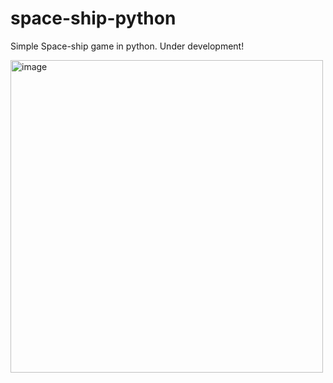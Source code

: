 # space-ship-python
Simple Space-ship game in python. Under development!

<a href="https://ibb.co/QkCXhds"><img width=500 height=500 src="https://i.ibb.co/ZSYNvmy/image.png" alt="image" border="0"></a>
